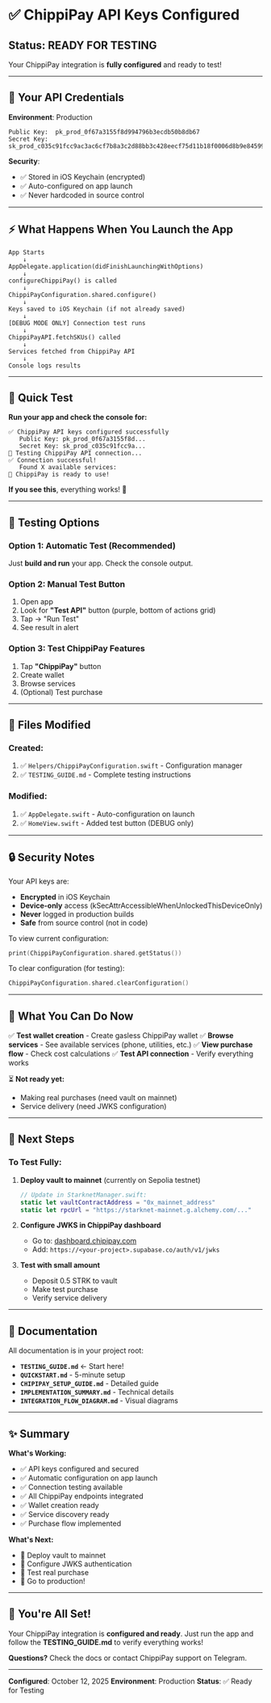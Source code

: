 # ✅ ChippiPay API Keys Configured

## Status: READY FOR TESTING

Your ChippiPay integration is **fully configured** and ready to test!

---

## 🔑 Your API Credentials

**Environment**: Production

```
Public Key:  pk_prod_0f67a3155f8d994796b3ecdb50b8db67
Secret Key:  sk_prod_c035c91fcc9ac3ac6cf7b8a3c2d88bb3c428eecf75d11b18f0006d8b9e84599b
```

**Security**:
- ✅ Stored in iOS Keychain (encrypted)
- ✅ Auto-configured on app launch
- ✅ Never hardcoded in source control

---

## ⚡ What Happens When You Launch the App

```
App Starts
    ↓
AppDelegate.application(didFinishLaunchingWithOptions)
    ↓
configureChippiPay() is called
    ↓
ChippiPayConfiguration.shared.configure()
    ↓
Keys saved to iOS Keychain (if not already saved)
    ↓
[DEBUG MODE ONLY] Connection test runs
    ↓
ChippiPayAPI.fetchSKUs() called
    ↓
Services fetched from ChippiPay API
    ↓
Console logs results
```

---

## 📱 Quick Test

**Run your app and check the console for:**

```
✅ ChippiPay API keys configured successfully
   Public Key: pk_prod_0f67a3155f8d...
   Secret Key: sk_prod_c035c91fcc9a...
🔄 Testing ChippiPay API connection...
✅ Connection successful!
   Found X available services:
🎉 ChippiPay is ready to use!
```

**If you see this**, everything works! 🎉

---

## 🧪 Testing Options

### Option 1: Automatic Test (Recommended)
Just **build and run** your app. Check the console output.

### Option 2: Manual Test Button
1. Open app
2. Look for **"Test API"** button (purple, bottom of actions grid)
3. Tap → "Run Test"
4. See result in alert

### Option 3: Test ChippiPay Features
1. Tap **"ChippiPay"** button
2. Create wallet
3. Browse services
4. (Optional) Test purchase

---

## 📂 Files Modified

### Created:
1. ✅ `Helpers/ChippiPayConfiguration.swift` - Configuration manager
2. ✅ `TESTING_GUIDE.md` - Complete testing instructions

### Modified:
1. ✅ `AppDelegate.swift` - Auto-configuration on launch
2. ✅ `HomeView.swift` - Added test button (DEBUG only)

---

## 🔒 Security Notes

Your API keys are:
- **Encrypted** in iOS Keychain
- **Device-only** access (kSecAttrAccessibleWhenUnlockedThisDeviceOnly)
- **Never** logged in production builds
- **Safe** from source control (not in code)

To view current configuration:
```swift
print(ChippiPayConfiguration.shared.getStatus())
```

To clear configuration (for testing):
```swift
ChippiPayConfiguration.shared.clearConfiguration()
```

---

## 🎯 What You Can Do Now

✅ **Test wallet creation** - Create gasless ChippiPay wallet
✅ **Browse services** - See available services (phone, utilities, etc.)
✅ **View purchase flow** - Check cost calculations
✅ **Test API connection** - Verify everything works

⏳ **Not ready yet:**
- Making real purchases (need vault on mainnet)
- Service delivery (need JWKS configuration)

---

## 🚀 Next Steps

### To Test Fully:

1. **Deploy vault to mainnet** (currently on Sepolia testnet)
   ```swift
   // Update in StarknetManager.swift:
   static let vaultContractAddress = "0x_mainnet_address"
   static let rpcUrl = "https://starknet-mainnet.g.alchemy.com/..."
   ```

2. **Configure JWKS in ChippiPay dashboard**
   - Go to: [dashboard.chipipay.com](https://dashboard.chipipay.com)
   - Add: `https://<your-project>.supabase.co/auth/v1/jwks`

3. **Test with small amount**
   - Deposit 0.5 STRK to vault
   - Make test purchase
   - Verify service delivery

---

## 📖 Documentation

All documentation is in your project root:

- **`TESTING_GUIDE.md`** ← Start here!
- **`QUICKSTART.md`** - 5-minute setup
- **`CHIPIPAY_SETUP_GUIDE.md`** - Detailed guide
- **`IMPLEMENTATION_SUMMARY.md`** - Technical details
- **`INTEGRATION_FLOW_DIAGRAM.md`** - Visual diagrams

---

## ✨ Summary

**What's Working:**
- ✅ API keys configured and secured
- ✅ Automatic configuration on app launch
- ✅ Connection testing available
- ✅ All ChippiPay endpoints integrated
- ✅ Wallet creation ready
- ✅ Service discovery ready
- ✅ Purchase flow implemented

**What's Next:**
- 🔄 Deploy vault to mainnet
- 🔄 Configure JWKS authentication
- 🔄 Test real purchase
- 🔄 Go to production!

---

## 🎉 You're All Set!

Your ChippiPay integration is **configured and ready**. Just run the app and follow the **TESTING_GUIDE.md** to verify everything works!

**Questions?** Check the docs or contact ChippiPay support on Telegram.

---

**Configured**: October 12, 2025
**Environment**: Production
**Status**: ✅ Ready for Testing
